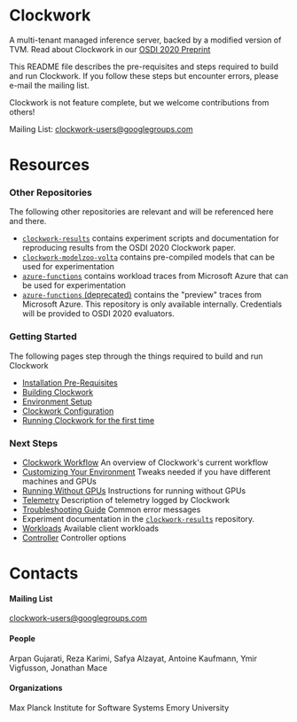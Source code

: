 # Clockwork

A multi-tenant managed inference server, backed by a modified version of TVM.  Read about Clockwork in our [OSDI 2020 Preprint](https://arxiv.org/pdf/2006.02464.pdf)

This README file describes the pre-requisites and steps required to build and run Clockwork.  If you follow these steps but encounter errors, please e-mail the mailing list.

Clockwork is not feature complete, but we welcome contributions from others!

Mailing List: clockwork-users@googlegroups.com

# Resources

### Other Repositories

The following other repositories are relevant and will be referenced here and there.

* [`clockwork-results`](https://gitlab.mpi-sws.org/cld/ml/clockwork-results) contains experiment scripts and documentation for reproducing results from the OSDI 2020 Clockwork paper.
* [`clockwork-modelzoo-volta`](https://gitlab.mpi-sws.org/cld/ml/clockwork-modelzoo-volta) contains pre-compiled models that can be used for experimentation
* [`azure-functions`](https://gitlab.mpi-sws.org/cld/trace-datasets/azure-functions) contains workload traces from Microsoft Azure that can be used for experimentation
* [`azure-functions` (deprecated)](https://gitlab.mpi-sws.org/cld-private/datasets/azure-functions) contains the "preview" traces from Microsoft Azure.  This repository is only available internally.  Credentials will be provided to OSDI 2020 evaluators.

### Getting Started

The following pages step through the things required to build and run Clockwork

* [Installation Pre-Requisites](docs/prerequisites.md)
* [Building Clockwork](docs/building.md)
* [Environment Setup](docs/environment.md)
* [Clockwork Configuration](docs/configuration.md)
* [Running Clockwork for the first time](docs/firstrun.md)

### Next Steps
* [Clockwork Workflow](docs/workflow.md) An overview of Clockwork's current workflow
* [Customizing Your Environment](docs/environment.md) Tweaks needed if you have different machines and GPUs
* [Running Without GPUs](docs/withoutgpus.md) Instructions for running without GPUs
* [Telemetry](docs/telemetry.md) Description of telemetry logged by Clockwork
* [Troubleshooting Guide](docs/troubleshooting.md) Common error messages
* Experiment documentation in the [`clockwork-results`](https://gitlab.mpi-sws.org/cld/ml/clockwork-results) repository.
* [Workloads](docs/workloads.md) Available client workloads
* [Controller](docs/controller.md) Controller options

# Contacts

#### Mailing List

clockwork-users@googlegroups.com

#### People
Arpan Gujarati, Reza Karimi, Safya Alzayat, Antoine Kaufmann, Ymir Vigfusson, Jonathan Mace

#### Organizations
Max Planck Institute for Software Systems
Emory University

